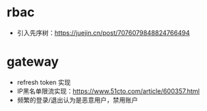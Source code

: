 # rbac

- 引入先序树：https://juejin.cn/post/7076079848824766494

# gateway

- refresh token 实现
- IP黑名单限流实现：https://www.51cto.com/article/600357.html
- 频繁的登录/退出认为是恶意用户，禁用账户